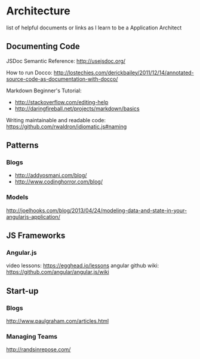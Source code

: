 Architecture
============

list of helpful documents or links as I learn to be a Application Architect

Documenting Code
----------------

JSDoc Semantic Reference: http://usejsdoc.org/

How to run Docco: http://lostechies.com/derickbailey/2011/12/14/annotated-source-code-as-documentation-with-docco/

Markdown Beginner's Tutorial:  
- http://stackoverflow.com/editing-help
- http://daringfireball.net/projects/markdown/basics
        

Writing maintainable and readable code: https://github.com/rwaldron/idiomatic.js#naming

Patterns
--------
### Blogs
- http://addyosmani.com/blog/
- http://www.codinghorror.com/blog/

### Models
http://joelhooks.com/blog/2013/04/24/modeling-data-and-state-in-your-angularjs-application/

JS Frameworks
-------------

### Angular.js
video lessons: https://egghead.io/lessons
angular github wiki: https://github.com/angular/angular.js/wiki

Start-up
--------------
### Blogs
http://www.paulgraham.com/articles.html

### Managing Teams
http://randsinrepose.com/

